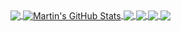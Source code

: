 <a href="https://github.com/MartinHeinz/MartinHeinz">
  <img align="center" src="https://github-readme-stats.vercel.app/api/top-langs/?username=ylzon&hide=roff,html&title_color=ffffff&text_color=c9cacc&icon_color=2bbc8a&bg_color=1d1f21" />
</a>
<a href="https://github.com/MartinHeinz/MartinHeinz">
  <img align="center" src="https://github-readme-stats.vercel.app/api?username=ylzon&show_icons=true&line_height=27&count_private=true&title_color=ffffff&text_color=c9cacc&icon_color=2bbc8a&bg_color=1d1f21" alt="Martin's GitHub Stats" />
</a>

<a href="https://github.com/cyberpunk-ui/cyberpunk-vue">
  <img align="center" src="https://github-readme-stats.vercel.app/api/pin/?username=cyberpunk-ui&repo=cyberpunk-vue&title_color=ffffff&text_color=c9cacc&icon_color=2bbc8a&bg_color=1d1f21" />
</a>    
<a href="https://github.com/cyberpunk-ui/cyberpunk-react">
  <img align="center" src="https://github-readme-stats.vercel.app/api/pin/?username=cyberpunk-ui&repo=cyberpunk-react&title_color=ffffff&text_color=c9cacc&icon_color=2bbc8a&bg_color=1d1f21" />
</a>    

<a href="https://github.com/ylzon/python-demo">
  <img align="center" src="https://github-readme-stats.vercel.app/api/pin/?username=ylzon&repo=python-demo&title_color=ffffff&text_color=c9cacc&icon_color=2bbc8a&bg_color=1d1f21" />
</a>
<a href="https://github.com/ylzon/node-demo">
  <img align="center" src="https://github-readme-stats.vercel.app/api/pin/?username=ylzon&repo=node-demo&title_color=ffffff&text_color=c9cacc&icon_color=2bbc8a&bg_color=1d1f21" />
</a>
